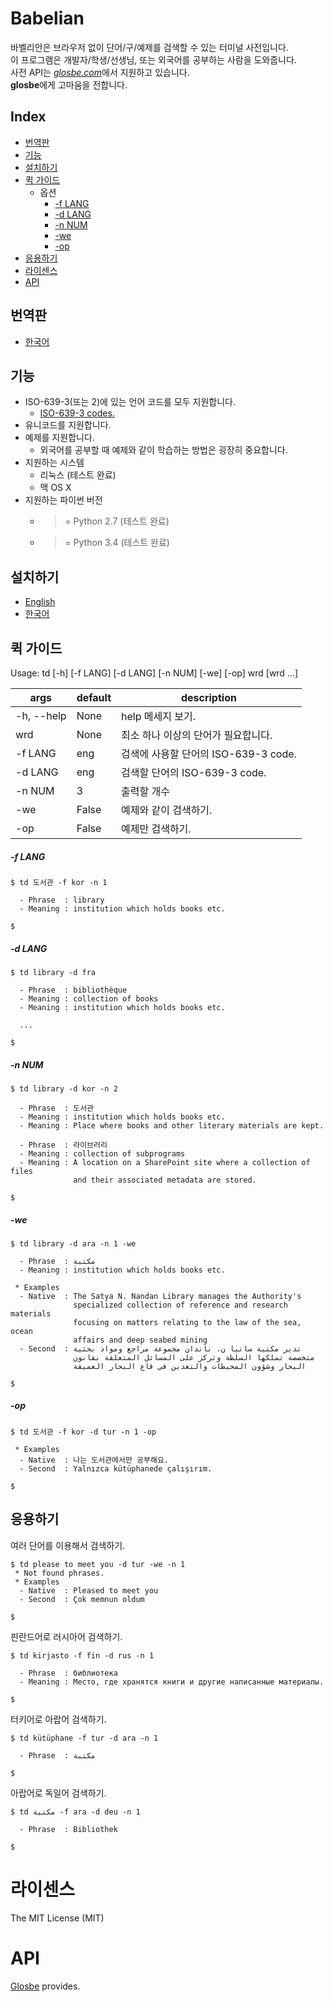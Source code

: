 # Babelian
바벨리안은 브라우저 없이 단어/구/예제를 검색할 수 있는 터미널 사전입니다.  
이 프로그램은 개발자/학생/선생님, 또는 외국어를 공부하는 사람을 도와줍니다.  
사전 API는 [*glosbe.com*](https://glosbe.com)에서 지원하고 있습니다.  
**glosbe**에게 고마움을 전합니다.  

## Index
 - [번역판](#번역판)
 - [기능](#기능)
 - [설치하기](#설치하기)
 - [퀵 가이드](#퀵-가이드)
   - 옵션
     - [-f LANG](#-f-lang)
     - [-d LANG](#-d-lang)
     - [-n NUM](#-n-num)
     - [-we](#-we)
     - [-op](#-op)
 - [응용하기](#응용하기)
 - [라이센스](#라이센스)
 - [API](#api)

## 번역판
- [한국어](./README-ko.md)

## 기능
- ISO-639-3(또는 2)에 있는 언어 코드를 모두 지원합니다.
  - [ISO-639-3 codes.](https://en.wikipedia.org/wiki/List_of_ISO_639-3_codes)
- 유니코드를 지원합니다.
- 예제를 지원합니다.
  - 외국어를 공부할 때 예제와 같이 학습하는 방법은 굉장히 중요합니다.
- 지원하는 시스템
  - 리눅스 (테스트 완료)
  - 맥 OS X
- 지원하는 파이썬 버전
  - >= Python 2.7 (테스트 완료)
  - >= Python 3.4 (테스트 완료)

## 설치하기
- [English](./docs/INSTALL.md)
- [한국어](./docs/INSTALL-ko.md)

## 퀵 가이드
Usage: td [-h] [-f LANG] [-d LANG] [-n NUM] [-we] [-op] wrd [wrd ...]  

| args | default | description |
|------|---------|-------------|
| -h, --help | None | help 메세지 보기. |
| wrd | None | 최소 하나 이상의 단어가 필요합니다. |
| -f LANG | eng | 검색에 사용할 단어의 ISO-639-3 code. |
| -d LANG | eng | 검색할 단어의 ISO-639-3 code. |
| -n NUM | 3 | 출력할 개수 |
| -we | False | 예제와 같이 검색하기. |
| -op | False | 예제만 검색하기. |

##### -f LANG
```shell
$ td 도서관 -f kor -n 1

  - Phrase  : library
  - Meaning : institution which holds books etc.

$
```

##### -d LANG
```shell
$ td library -d fra

  - Phrase  : bibliothèque
  - Meaning : collection of books
  - Meaning : institution which holds books etc.

  ...

$
```

##### -n NUM
```shell
$ td library -d kor -n 2

  - Phrase  : 도서관
  - Meaning : institution which holds books etc.
  - Meaning : Place where books and other literary materials are kept.

  - Phrase  : 라이브러리
  - Meaning : collection of subprograms
  - Meaning : A location on a SharePoint site where a collection of files
              and their associated metadata are stored.

$
```

##### -we
```shell
$ td library -d ara -n 1 -we

  - Phrase  : مكتبة
  - Meaning : institution which holds books etc.

 * Examples
  - Native  : The Satya N. Nandan Library manages the Authority's
              specialized collection of reference and research materials
              focusing on matters relating to the law of the sea, ocean
              affairs and deep seabed mining
  - Second  : تدير مكتبة ساتيا ن. ناندان مجموعة مراجع ومواد بحثية
              متخصصة تملكها السلطة وتركز على المسائل المتعلقة بقانون
              البحار وشؤون المحيطات والتعدين في قاع البحار العميقة

$
```

##### -op
```shell
$ td 도서관 -f kor -d tur -n 1 -op

 * Examples
  - Native  : 나는 도서관에서만 공부해요.
  - Second  : Yalnızca kütüphanede çalışırım.

$
```

## 응용하기
여러 단어를 이용해서 검색하기.
```shell
$ td please to meet you -d tur -we -n 1
 * Not found phrases.
 * Examples
  - Native  : Pleased to meet you
  - Second  : Çok memnun oldum

$
```
핀란드어로 러시아어 검색하기.
```shell
$ td kirjasto -f fin -d rus -n 1

  - Phrase  : библиотека
  - Meaning : Место, где хранятся книги и другие написанные материалы.

$
```
터키어로 아랍어 검색하기.
```shell
$ td kütüphane -f tur -d ara -n 1

  - Phrase  : مكتبة

$
```
아랍어로 독일어 검색하기.
```shell
$ td مكتبة -f ara -d deu -n 1

  - Phrase  : Bibliothek

$
```

# 라이센스
The MIT License (MIT)

# API
[Glosbe](https://glosbe.com) provides.